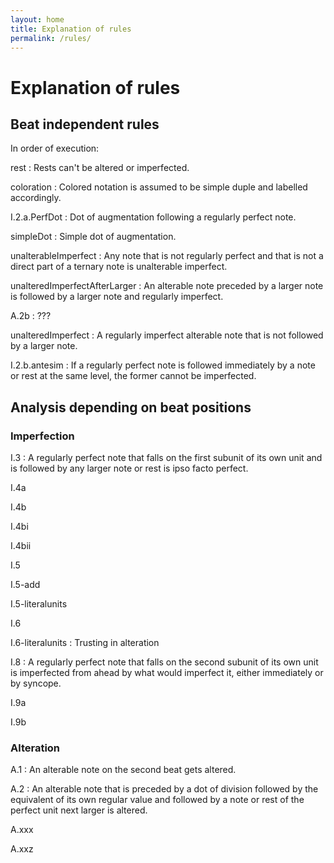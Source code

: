 ```yaml
---
layout: home
title: Explanation of rules
permalink: /rules/
---
```

# Explanation of rules

## Beat independent rules

In order of execution:

rest
: Rests can't be altered or imperfected.

coloration
: Colored notation is assumed to be simple duple and labelled accordingly.

I.2.a.PerfDot
: Dot of augmentation following a regularly perfect note.

simpleDot
: Simple dot of augmentation.

unalterableImperfect
: Any note that is not regularly perfect and that is not a direct part of a ternary note is unalterable imperfect.

unalteredImperfectAfterLarger
: An alterable note preceded by a larger note is followed by a larger note and regularly imperfect.

A.2b
: ???

unalteredImperfect
: A regularly imperfect alterable note that is not followed by a larger note.

I.2.b.antesim
: If a regularly perfect note is followed immediately by a note or rest at the same level, the former cannot be imperfected.

## Analysis depending on beat positions

### Imperfection

I.3
: A regularly perfect note that falls on the first subunit of its own unit and is followed by any larger note or rest is ipso facto perfect.

I.4a

I.4b

I.4bi

I.4bii

I.5

I.5-add

I.5-literalunits

I.6

I.6-literalunits
: Trusting in alteration

I.8
: A regularly perfect note that falls on the second subunit of its own unit is imperfected from ahead by what would imperfect it, either immediately or by syncope.

I.9a

I.9b

### Alteration

A.1
: An alterable note on the second beat gets altered.

A.2
: An alterable note that is preceded by a dot of division followed by the equivalent of its own regular value and followed by a note or rest of the perfect unit next larger is altered.

A.xxx

A.xxz
